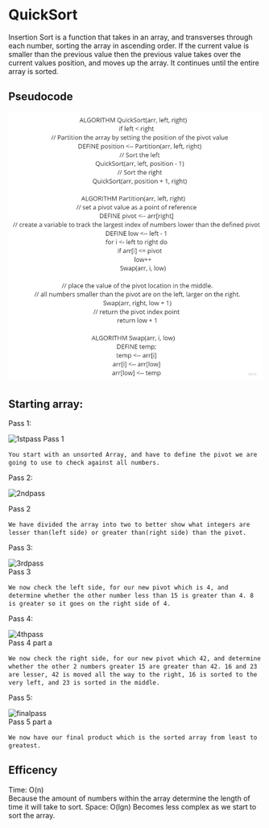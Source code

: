 # QuickSort

Insertion Sort is a function that takes in an array, and transverses through each number, sorting the array in ascending order. If the current value is smaller than the previous value then the previous value takes over the current values position, and moves up the array. It continues until the entire array is sorted.  

## Pseudocode

![pseudocode](./images/quickUML.jpg)

## Starting array:

Pass 1:

![1stpass](./images/quickpart1)
Pass 1  

    You start with an unsorted Array, and have to define the pivot we are going to use to check against all numbers. 

Pass 2:  

![2ndpass](./images/quickpart2)  

Pass 2  

    We have divided the array into two to better show what integers are lesser than(left side) or greater than(right side) than the pivot.

Pass 3:  

![3rdpass](./images/quickpart3)  
Pass 3  

    We now check the left side, for our new pivot which is 4, and determine whether the other number less than 15 is greater than 4. 8 is greater so it goes on the right side of 4. 

Pass 4:  

![4thpass](./images/quickpart4)  
Pass 4 part a  

    We now check the right side, for our new pivot which 42, and determine whether the other 2 numbers greater 15 are greater than 42. 16 and 23 are lesser, 42 is moved all the way to the right, 16 is sorted to the very left, and 23 is sorted in the middle.

Pass 5:  

![finalpass](./images/quickpart5)  
Pass 5 part a  

    We now have our final product which is the sorted array from least to greatest.
  
## Efficency  

Time: O(n)  
Because the amount of numbers within the array determine the length of time it will take to sort.
Space: O(lgn)
Becomes less complex as we start to sort the array.

